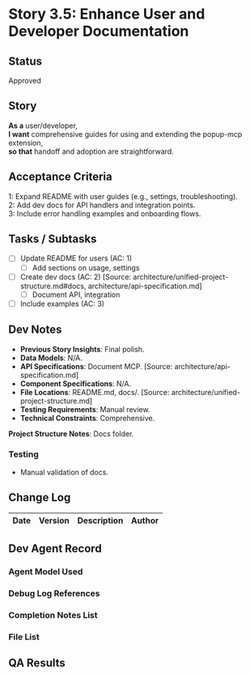 # Story 3.5: Enhance User and Developer Documentation

## Status
Approved

## Story
**As a** user/developer,  
**I want** comprehensive guides for using and extending the popup-mcp extension,  
**so that** handoff and adoption are straightforward.

## Acceptance Criteria
1: Expand README with user guides (e.g., settings, troubleshooting).  
2: Add dev docs for API handlers and integration points.  
3: Include error handling examples and onboarding flows.

## Tasks / Subtasks
- [ ] Update README for users (AC: 1)  
  - [ ] Add sections on usage, settings  
- [ ] Create dev docs (AC: 2) [Source: architecture/unified-project-structure.md#docs, architecture/api-specification.md]  
  - [ ] Document API, integration  
- [ ] Include examples (AC: 3)  

## Dev Notes
- **Previous Story Insights**: Final polish.  
- **Data Models**: N/A.  
- **API Specifications**: Document MCP. [Source: architecture/api-specification.md]  
- **Component Specifications**: N/A.  
- **File Locations**: README.md, docs/. [Source: architecture/unified-project-structure.md]  
- **Testing Requirements**: Manual review.  
- **Technical Constraints**: Comprehensive.  

**Project Structure Notes**: Docs folder.

### Testing
- Manual validation of docs.

## Change Log
| Date | Version | Description | Author |  
|------|---------|-------------|--------|  

## Dev Agent Record
### Agent Model Used  

### Debug Log References  

### Completion Notes List  

### File List  

## QA Results
